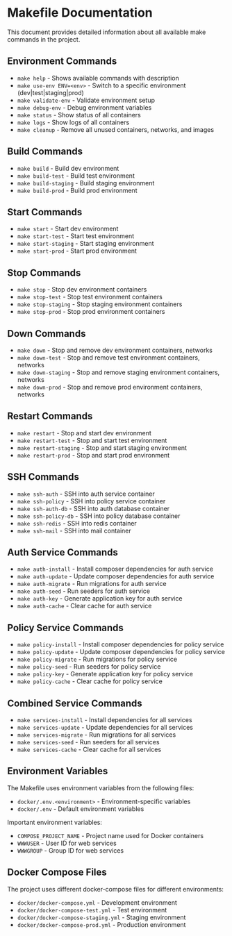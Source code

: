 # Makefile Documentation

This document provides detailed information about all available make commands in the project.

## Environment Commands

- `make help` - Shows available commands with description
- `make use-env ENV=<env>` - Switch to a specific environment (dev|test|staging|prod)
- `make validate-env` - Validate environment setup
- `make debug-env` - Debug environment variables
- `make status` - Show status of all containers
- `make logs` - Show logs of all containers
- `make cleanup` - Remove all unused containers, networks, and images

## Build Commands

- `make build` - Build dev environment
- `make build-test` - Build test environment
- `make build-staging` - Build staging environment
- `make build-prod` - Build prod environment

## Start Commands

- `make start` - Start dev environment
- `make start-test` - Start test environment
- `make start-staging` - Start staging environment
- `make start-prod` - Start prod environment

## Stop Commands

- `make stop` - Stop dev environment containers
- `make stop-test` - Stop test environment containers
- `make stop-staging` - Stop staging environment containers
- `make stop-prod` - Stop prod environment containers

## Down Commands

- `make down` - Stop and remove dev environment containers, networks
- `make down-test` - Stop and remove test environment containers, networks
- `make down-staging` - Stop and remove staging environment containers, networks
- `make down-prod` - Stop and remove prod environment containers, networks

## Restart Commands

- `make restart` - Stop and start dev environment
- `make restart-test` - Stop and start test environment
- `make restart-staging` - Stop and start staging environment
- `make restart-prod` - Stop and start prod environment

## SSH Commands

- `make ssh-auth` - SSH into auth service container
- `make ssh-policy` - SSH into policy service container
- `make ssh-auth-db` - SSH into auth database container
- `make ssh-policy-db` - SSH into policy database container
- `make ssh-redis` - SSH into redis container
- `make ssh-mail` - SSH into mail container

## Auth Service Commands

- `make auth-install` - Install composer dependencies for auth service
- `make auth-update` - Update composer dependencies for auth service
- `make auth-migrate` - Run migrations for auth service
- `make auth-seed` - Run seeders for auth service
- `make auth-key` - Generate application key for auth service
- `make auth-cache` - Clear cache for auth service

## Policy Service Commands

- `make policy-install` - Install composer dependencies for policy service
- `make policy-update` - Update composer dependencies for policy service
- `make policy-migrate` - Run migrations for policy service
- `make policy-seed` - Run seeders for policy service
- `make policy-key` - Generate application key for policy service
- `make policy-cache` - Clear cache for policy service

## Combined Service Commands

- `make services-install` - Install dependencies for all services
- `make services-update` - Update dependencies for all services
- `make services-migrate` - Run migrations for all services
- `make services-seed` - Run seeders for all services
- `make services-cache` - Clear cache for all services

## Environment Variables

The Makefile uses environment variables from the following files:
- `docker/.env.<environment>` - Environment-specific variables
- `docker/.env` - Default environment variables

Important environment variables:
- `COMPOSE_PROJECT_NAME` - Project name used for Docker containers
- `WWWUSER` - User ID for web services
- `WWWGROUP` - Group ID for web services

## Docker Compose Files

The project uses different docker-compose files for different environments:
- `docker/docker-compose.yml` - Development environment
- `docker/docker-compose-test.yml` - Test environment
- `docker/docker-compose-staging.yml` - Staging environment
- `docker/docker-compose-prod.yml` - Production environment
